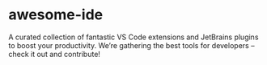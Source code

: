# awesome-ide
A curated collection of fantastic VS Code extensions and JetBrains plugins to boost your productivity.  We’re gathering the best tools for developers – check it out and contribute!
